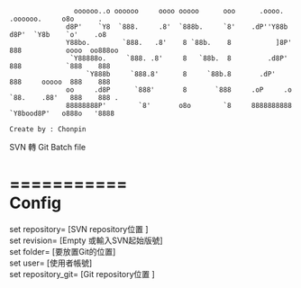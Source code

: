                     oooooo..o oooooo     oooo ooooo      ooo      .oooo.        .oooooo.     o8o      .   
                  d8P'    `Y8  `888.     .8'  `888b.     `8'    .dP''Y88b      d8P'  `Y8b    `o'    .o8   
                  Y88bo.        `888.   .8'    8 `88b.    8           ]8P'    888           oooo  oo888oo 
                   `Y88888o.     `888. .8'     8   `88b.  8         .d8P'     888           `888    888   
                       `Y888b     `888.8'      8     `88b.8       .dP'        888     ooooo  888    888   
                  oo     .d8P      `888'       8       `888     .oP     .o    `88.    .88'   888    888 . 
                  88888888P'        `8'       o8o        `8     8888888888     `Y8bood8P'   o888o   '8888
                                                                                      Create by : Chonpin



SVN 轉 Git Batch file

===========  
Config  
===========  
set repository= [SVN repository位置 ]  
set revision= [Empty 或輸入SVN起始版號]  
set folder= [要放置Git的位置]  
set user= [使用者帳號]  
set repository_git= [Git repository位置 ]  

